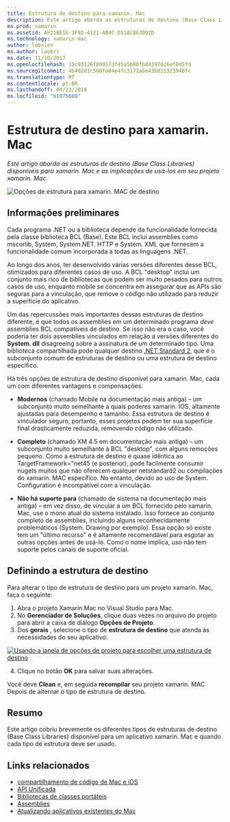 ```yaml
---
title: Estrutura de destino para xamarin. Mac
description: Este artigo aborda as estruturas de destino (Base Class Libraries) disponíveis para xamarin. Mac e as implicações de usá-los em seu projeto xamarin. Mac.
ms.prod: xamarin
ms.assetid: AF21BE16-3F92-4121-AB4C-D51AC863D92D
ms.technology: xamarin-mac
author: lobrien
ms.author: laobri
ms.date: 11/10/2017
ms.openlocfilehash: 15c93126f80917df45a5b80fb84397dc6ef0d5fd
ms.sourcegitcommit: 4b402d1c508fa84e4fc3171a6e43b811323948fc
ms.translationtype: MT
ms.contentlocale: pt-BR
ms.lasthandoff: 04/23/2019
ms.locfileid: "61075608"
---
```

# <a name="target-framework-for-xamarinmac"></a>Estrutura de destino para xamarin. Mac

_Este artigo aborda as estruturas de destino (Base Class Libraries) disponíveis para xamarin. Mac e as implicações de usá-los em seu projeto xamarin. Mac._

![Opções de estrutura para xamarin. MAC de destino](target-framework-images/select-target.png "opções de estrutura para xamarin. MAC de destino")

## <a name="background"></a>Informações preliminares

Cada programa .NET ou a biblioteca depende da funcionalidade fornecida pela classe biblioteca BCL (Base). Este BCL inclui assemblies como mscorlib, System, System.NET. HTTP e System. XML que fornecem a funcionalidade comum incorporada a todas as linguagens .NET.

Ao longo dos anos, ter desenvolvido várias versões diferentes desse BCL, otimizados para diferentes casos de uso. A BCL "desktop" inclui um conjunto mais rico de bibliotecas que podem ser muito pesados para outros casos de uso, enquanto mobile se concentra em assegurar que as APIs são seguras para a vinculação, que remove o código não utilizado para reduzir a superfície do aplicativo.

Um das repercussões mais importantes dessas estruturas de destino diferente, é que todos os assemblies em um determinado programa *deve* assemblies BCL compatíveis de destino. Se isso não era o caso, você poderia ter dois assemblies vinculados em relação a versões diferentes do **System. dll** disagreeing sobre a assinatura de um determinado tipo. Uma biblioteca compartilhada pode qualquer destino [.NET Standard 2](https://blog.xamarin.com/share-code-net-standard-2-0/), que é o subconjunto comum de estruturas de destino ou uma estrutura de destino específico.

Há três opções de estrutura de destino disponível para xamarin. Mac, cada um com diferentes vantagens e compensações:

- **Modernos** (chamado Mobile na documentação mais antiga) – um subconjunto muito semelhante a quais poderes xamarin. IOS, altamente ajustadas para desempenho e tamanho. Essa estrutura de destino é vinculador seguro, portanto, esses projetos podem ter sua superfície final drasticamente reduzida, removendo código não utilizado.

- **Completo** (chamado XM 4.5 em documentação mais antiga) – um subconjunto muito semelhante à BCL "desktop", com alguns remoções pequeno. Como a estrutura de destino é quase idêntica ao TargetFramework="net45 (e posterior), pode facilmente consumir nugets muitos que não oferecem qualquer netstandard2 ou compilações do xamarin. MAC específico. No entanto, devido ao uso de System. Configuration é incompatível com a vinculação.

- **Não há suporte para** (chamado de sistema na documentação mais antiga) – em vez disso, de vincular a um BCL fornecido pelo xamarin. Mac, use o mono atual do sistema instalado. Isso fornece ao conjunto completo de assemblies, incluindo alguns reconhecidamente problemáticos (System. Drawing por exemplo). Essa opção só existe tem um "último recurso" e é altamente recomendável para esgotar as outras opções antes de usá-lo. Como o nome implica, uso não tem suporte pelos canais de suporte oficial.

## <a name="setting-the-target-framework"></a>Definindo a estrutura de destino

Para alterar o tipo de estrutura de destino para um projeto xamarin. Mac, faça o seguinte:

1. Abra o projeto Xamarin.Mac no Visual Studio para Mac.
2. No **Gerenciador de Soluções**, clique duas vezes no arquivo do projeto para abrir a caixa de diálogo **Opções de Projeto**.
3. Dos **gerais** , selecione o tipo de **estrutura de destino** que atenda às necessidades do seu aplicativo:

  [![Usando a janela de opções de projeto para escolher uma estrutura de destino](target-framework-images/select-target-full.png "usando a janela de opções de projeto para escolher uma estrutura de destino")](target-framework-images/select-target-full-large.png#lightbox)

4. Clique no botão **OK** para salvar suas alterações.

Você deve **Clean** e, em seguida **recompilar** seu projeto xamarin. MAC Depois de alternar o tipo de estrutura de destino.

## <a name="summary"></a>Resumo

Este artigo cobriu brevemente os diferentes tipos de estruturas de destino (Base Class Libraries) disponível para um aplicativo xamarin. Mac e quando cada tipo de estrutura deve ser usado.


## <a name="related-links"></a>Links relacionados

- [compartilhamento de código de Mac e iOS](~/cross-platform/macios/index.md)
- [API Unificada](~/cross-platform/macios/unified/index.md)
- [Bibliotecas de classes portáteis](~/cross-platform/app-fundamentals/pcl.md)
- [Assemblies](~/cross-platform/internals/available-assemblies.md)
- [Atualizando aplicativos existentes do Mac](~/cross-platform/macios/unified/updating-mac-apps.md)
